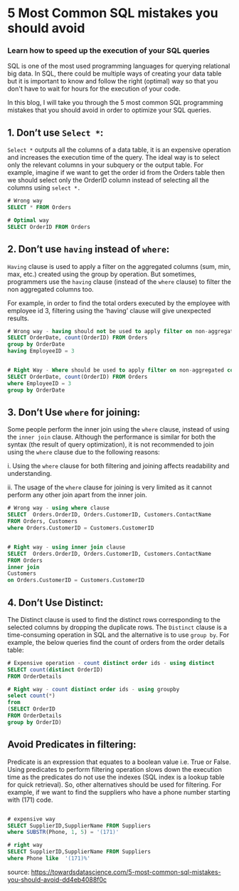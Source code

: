 # 5 Most Common SQL mistakes you should avoid
### Learn how to speed up the execution of your SQL queries

SQL is one of the most used programming languages for querying relational big data. In SQL, there could be multiple ways of creating your data table but it is important to know and follow the right (optimal) way so that you don't have to wait for hours for the execution of your code.

In this blog, I will take you through the 5 most common SQL programming mistakes that you should avoid in order to optimize your SQL queries.

## 1. Don’t use `Select *`: 
`Select *` outputs all the columns of a data table, it is an expensive operation and increases the execution time of the query. The ideal way is to select only the relevant columns in your subquery or the output table.
For example, imagine if we want to get the order id from the Orders table then we should select only the OrderID column instead of selecting all the columns using `select *.`
```sql
# Wrong way  
SELECT * FROM Orders

# Optimal way 
SELECT OrderID FROM Orders
```

## 2. Don’t use `having` instead of `where`: 
`Having` clause is used to apply a filter on the aggregated columns (sum, min, max, etc.) created using the group by operation. But sometimes, programmers use the `having` clause (instead of the `where` clause) to filter the non aggregated columns too.

For example, in order to find the total orders executed by the employee with employee id 3, filtering using the ‘having’ clause will give unexpected results.
```sql
# Wrong way - having should not be used to apply filter on non-aggregated column (EmployeeID in this example)
SELECT OrderDate, count(OrderID) FROM Orders
group by OrderDate
having EmployeeID = 3


# Right Way - Where should be used to apply filter on non-aggregated column. 
SELECT OrderDate, count(OrderID) FROM Orders
where EmployeeID = 3
group by OrderDate
```

## 3. Don’t Use `where` for joining: 
Some people perform the inner join using the `where` clause, instead of using the `inner join` clause. Although the performance is similar for both the syntax (the result of query optimization), it is not recommended to join using the `where` clause due to the following reasons:

i. Using the `where` clause for both filtering and joining affects readability and understanding.

ii. The usage of the `where` clause for joining is very limited as it cannot perform any other join apart from the inner join.

```sql
# Wrong way - using where clause 
SELECT  Orders.OrderID, Orders.CustomerID, Customers.ContactName
FROM Orders, Customers
where Orders.CustomerID = Customers.CustomerID


# Right way - using inner join clause 
SELECT  Orders.OrderID, Orders.CustomerID, Customers.ContactName
FROM Orders
inner join 
Customers
on Orders.CustomerID = Customers.CustomerID
```

## 4. Don’t Use Distinct: 
The Distinct clause is used to find the distinct rows corresponding to the selected columns by dropping the duplicate rows. The `Distinct` clause is a time-consuming operation in SQL and the alternative is to use `group by`. For example, the below queries find the count of orders from the order details table:
```sql
# Expensive operation - count distinct order ids - using distinct 
SELECT count(distinct OrderID)
FROM OrderDetails

# Right way - count distinct order ids - using groupby  
select count(*) 
from
(SELECT OrderID
FROM OrderDetails
group by OrderID)
```

## Avoid Predicates in filtering: 
Predicate is an expression that equates to a boolean value i.e. True or False. Using predicates to perform filtering operation slows down the execution time as the predicates do not use the indexes (SQL index is a lookup table for quick retrieval). So, other alternatives should be used for filtering. For example, if we want to find the suppliers who have a phone number starting with (171) code.

```sql

# expensive way 
SELECT SupplierID,SupplierName FROM Suppliers
where SUBSTR(Phone, 1, 5) = '(171)'

# right way 
SELECT SupplierID,SupplierName FROM Suppliers
where Phone like  '(171)%'
```

source: https://towardsdatascience.com/5-most-common-sql-mistakes-you-should-avoid-dd4eb4088f0c




